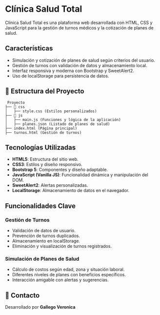 # Clínica Salud Total

Clínica Salud Total es una plataforma web desarrollada con HTML, CSS y JavaScript para la gestión de turnos médicos y la cotización de planes de salud.

## Características

- Simulación y cotización de planes de salud según criterios del usuario.
- Gestión de turnos con validación de datos y almacenamiento local.
- Interfaz responsiva y moderna con Bootstrap y SweetAlert2.
- Uso de localStorage para persistencia de datos.

## 📂 Estructura del Proyecto

```
 Proyecto
├── 📂 css
│   ├── style.css (Estilos personalizados)
├── 📂 js
│   ├── main.js (Funciones y lógica de la aplicación)
│   ├── planes.json (Listado de planes de salud)
├── index.html (Página principal)
├── turnos.html (Gestión de turnos)
```

##  Tecnologías Utilizadas

- **HTML5**: Estructura del sitio web.
- **CSS3**: Estilos y diseño responsivo.
- **Bootstrap 5**: Componentes y diseño adaptable.
- **JavaScript (Vanilla JS)**: Funcionalidad dinámica y manipulación del DOM.
- **SweetAlert2**: Alertas personalizadas.
- **LocalStorage**: Almacenamiento de datos en el navegador.

## Funcionalidades Clave

###  Gestión de Turnos
- Validación de datos de usuario.
- Prevención de turnos duplicados.
- Almacenamiento en localStorage.
- Eliminación y visualización de turnos registrados.

###  Simulación de Planes de Salud
- Cálculo de costos según edad, zona y situación laboral.
- Diferentes niveles de planes con beneficios específicos.
- Interacción amigable con alertas y sugerencias.


## 📧 Contacto
Desarrollado por **Gallego Veronica**





